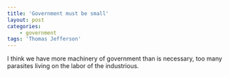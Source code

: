 ```yaml
---
title: 'Government must be small'
layout: post
categories:
    - government
tags: 'Thomas Jefferson'
---
```


I think we have more machinery of government than is necessary, too many parasites living on the labor of the industrious.